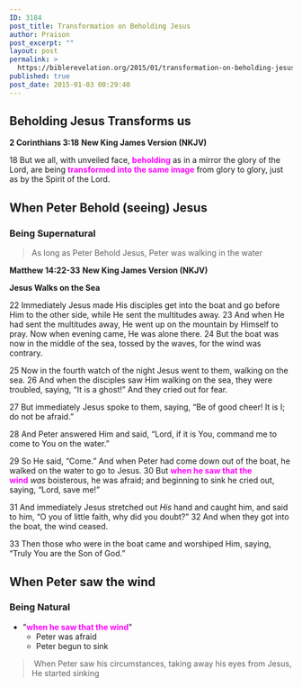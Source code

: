 ```yaml
---
ID: 3184
post_title: Transformation on Beholding Jesus
author: Praison
post_excerpt: ""
layout: post
permalink: >
  https://biblerevelation.org/2015/01/transformation-on-beholding-jesus/
published: true
post_date: 2015-01-03 00:29:40
---
```

<h2>Beholding Jesus Transforms us</h2>
<strong>2 Corinthians 3:18</strong>
<strong> New King James Version (NKJV)</strong>

18 But we all, with unveiled face, <span style="color: #ff00ff;"><strong>beholding</strong></span> as in a mirror the glory of the Lord, are being <span style="color: #ff00ff;"><strong>transformed into the same image</strong></span> from glory to glory, just as by the Spirit of the Lord.
<h2>When Peter Behold (seeing) Jesus</h2>
<h3>Being Supernatural</h3>
<blockquote>As long as Peter Behold Jesus, Peter was walking in the water</blockquote>
<strong>Matthew 14:22-33</strong>
<strong> New King James Version (NKJV)</strong>

<strong>Jesus Walks on the Sea</strong>

<span class="text Matt-14-22"><span class="versenum">22 </span>Immediately Jesus made His disciples get into the boat and go before Him to the other side, while He sent the multitudes away. </span><span id="en-NKJV-23621" class="text Matt-14-23"><span class="versenum">23 </span>And when He had sent the multitudes away, He went up on the mountain by Himself to pray. Now when evening came, He was alone there. </span><span id="en-NKJV-23622" class="text Matt-14-24"><span class="versenum">24 </span>But the boat was now in the middle of the sea, tossed by the waves, for the wind was contrary.</span>

<span id="en-NKJV-23623" class="text Matt-14-25"><span class="versenum">25 </span>Now in the fourth watch of the night Jesus went to them, walking on the sea. </span><span id="en-NKJV-23624" class="text Matt-14-26"><span class="versenum">26 </span>And when the disciples saw Him walking on the sea, they were troubled, saying, “It is a ghost!” And they cried out for fear.</span>

<span id="en-NKJV-23625" class="text Matt-14-27"><span class="versenum">27 </span>But immediately Jesus spoke to them, saying, <span class="woj">“Be of good cheer! It is I; do not be afraid.”</span></span>

<span id="en-NKJV-23626" class="text Matt-14-28"><span class="versenum">28 </span>And Peter answered Him and said, “Lord, if it is You, command me to come to You on the water.”</span>

<span id="en-NKJV-23627" class="text Matt-14-29"><span class="versenum">29 </span>So He said, <span class="woj">“Come.”</span> And when Peter had come down out of the boat, he walked on the water to go to Jesus. </span><span id="en-NKJV-23628" class="text Matt-14-30"><span class="versenum">30 </span>But <span style="color: #ff00ff;"><strong>when he saw that the wind</strong></span> <i>was</i> boisterous, he was afraid; and beginning to sink he cried out, saying, “Lord, save me!”</span>

<span id="en-NKJV-23629" class="text Matt-14-31"><span class="versenum">31 </span>And immediately Jesus stretched out <i>His</i> hand and caught him, and said to him, <span class="woj">“O you of little faith, why did you doubt?”</span> </span><span id="en-NKJV-23630" class="text Matt-14-32"><span class="versenum">32 </span>And when they got into the boat, the wind ceased.</span>

<span id="en-NKJV-23631" class="text Matt-14-33"><span class="versenum">33 </span>Then those who were in the boat came and worshiped Him, saying, “Truly You are the Son of God.”</span>
<h2>When Peter saw the wind</h2>
<h3>Being Natural</h3>
<ul>
	<li>"<span style="color: #ff00ff;"><strong>when he saw that the wind</strong></span>"
<ul>
	<li>Peter was afraid</li>
	<li>Peter begun to sink</li>
</ul>
</li>
</ul>
<blockquote> When Peter saw his circumstances, taking away his eyes from Jesus, He started sinking</blockquote>